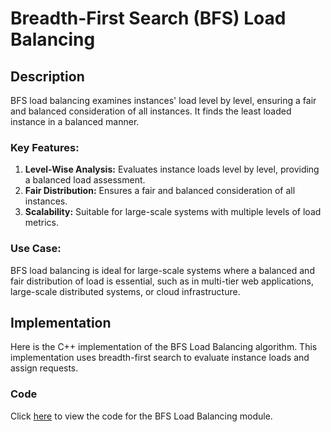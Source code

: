 # Breadth-First Search (BFS) Load Balancing

## Description

BFS load balancing examines instances' load level by level, ensuring a fair and balanced consideration of all instances. It finds the least loaded instance in a balanced manner.

### Key Features:

1. **Level-Wise Analysis:** Evaluates instance loads level by level, providing a balanced load assessment.
2. **Fair Distribution:** Ensures a fair and balanced consideration of all instances.
3. **Scalability:** Suitable for large-scale systems with multiple levels of load metrics.

### Use Case:

BFS load balancing is ideal for large-scale systems where a balanced and fair distribution of load is essential, such as in multi-tier web applications, large-scale distributed systems, or cloud infrastructure.

## Implementation

Here is the C++ implementation of the BFS Load Balancing algorithm. This implementation uses breadth-first search to evaluate instance loads and assign requests.

### Code

Click [here](codes/bfs.cpp) to view the code for the BFS Load Balancing module.
